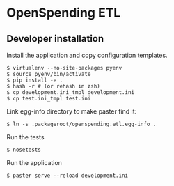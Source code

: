 # OpenSpending ETL

## Developer installation

Install the application and copy configuration templates.

    $ virtualenv --no-site-packages pyenv
    $ source pyenv/bin/activate
    $ pip install -e .
    $ hash -r # (or rehash in zsh)
    $ cp development.ini_tmpl development.ini
    $ cp test.ini_tmpl test.ini

Link egg-info directory to make paster find it:

    $ ln -s .packageroot/openspending.etl.egg-info .

Run the tests

    $ nosetests

Run the application

    $ paster serve --reload development.ini
